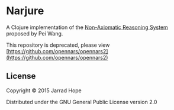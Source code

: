 # Narjure

A Clojure implementation of the [Non-Axiomatic Reasoning System](https://github.com/opennars/opennars) proposed by Pei Wang.

This repository is deprecated, please view [https://github.com/opennars/opennars2](https://github.com/opennars/opennars2)

## License

Copyright © 2015 Jarrad Hope

Distributed under the GNU General Public License version 2.0
